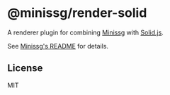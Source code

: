 # @minissg/render-solid

A renderer plugin for combining [Minissg] with [Solid.js].

See [Minissg's README] for details.

## License

MIT

[Minissg]: https://github.com/uenoB/minissg
[Solid.js]: https://www.solidjs.com
[Minissg's README]: https://github.com/uenoB/minissg/tree/main/packages/vite-plugin-minissg#readme
